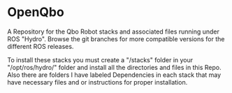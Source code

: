 OpenQbo
=======

  A Repository for the Qbo Robot stacks and associated files running under ROS "Hydro". Browse the git branches for more compatible versions for the different ROS releases. 


  To install these stacks you must create a "/stacks" folder in your "/opt/ros/hydro/" folder and install all the directories and files in this Repo. Also there are folders I have labeled Dependencies in each stack that may have necessary files and or instructions for proper installation. 

